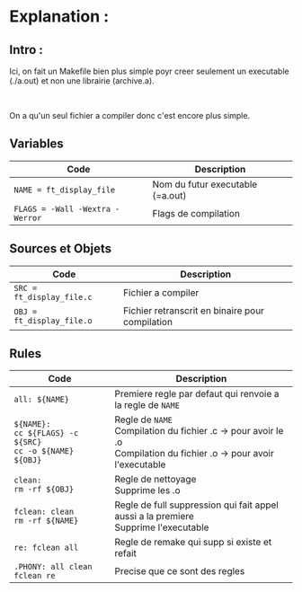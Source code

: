 # Explanation :

## Intro :

Ici, on fait un Makefile bien plus simple poyr creer seulement un executable (./a.out) et non une librairie (archive.a).

<br>

On a qu'un seul fichier a compiler donc c'est encore plus simple.

## Variables

| Code | Description |
| --- | --- |
| `NAME = ft_display_file` | Nom du futur executable (=a.out) |
| `FLAGS = -Wall -Wextra -Werror` | Flags de compilation |

## Sources et Objets

| Code | Description |
| --- | --- |
| `SRC = ft_display_file.c` | Fichier a compiler |
| `OBJ = ft_display_file.o` | Fichier retranscrit en binaire pour compilation |

## Rules

| Code | Description |
| --- | --- |
| `all: ${NAME}` | Premiere regle par defaut qui renvoie a la regle de `NAME` |
| `${NAME}:` <br> `cc ${FLAGS} -c ${SRC}` <br> `cc -o ${NAME} ${OBJ}` | Regle de `NAME` <br> Compilation du fichier .c -> pour avoir le .o <br> Compilation du fichier .o -> pour avoir l'executable|
| `clean:` <br> `rm -rf ${OBJ}`| Regle de nettoyage <br> Supprime les .o |
| `fclean: clean` <br> `rm -rf ${NAME}` | Regle de full suppression qui fait appel aussi a la premiere <br> Supprime l'executable |
| `re: fclean all` | Regle de remake qui supp si existe et refait |
| `.PHONY: all clean fclean re` | Precise que ce sont des regles |
